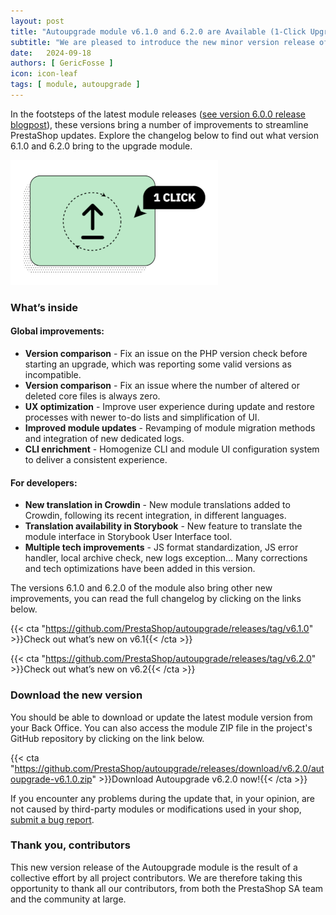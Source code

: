 ```yaml
---
layout: post
title: "Autoupgrade module v6.1.0 and 6.2.0 are Available (1-Click Upgrade)"
subtitle: "We are pleased to introduce the new minor version release of the Autoupgrade module, also known as 1-Click Upgrade."
date:   2024-09-18
authors: [ GericFosse ]
icon: icon-leaf
tags: [ module, autoupgrade ]
---
```


In the footsteps of the latest module releases ([see version 6.0.0 release blogpost](https://build.prestashop-project.org/news/2024/autoupgrade-v6-release/)), these versions bring a number of improvements to streamline PrestaShop updates. Explore the changelog below to find out what version 6.1.0 and 6.2.0 bring to the upgrade module.

![1-click upgrade module logo](/assets/images/2024/07/autoupgrade-logo.png)

### What’s inside

#### Global improvements:

* **Version comparison** - Fix an issue on the PHP version check before starting an upgrade, which was reporting some valid versions as incompatible.
* **Version comparison** - Fix an issue where the number of altered or deleted core files is always zero.
* **UX optimization** - Improve user experience during update and restore processes with newer to-do lists and simplification of UI.
* **Improved module updates** - Revamping of module migration methods and integration of new dedicated logs.
* **CLI enrichment** - Homogenize CLI and module UI configuration system to deliver a consistent experience.


#### For developers:

* **New translation in Crowdin** - New module translations added to Crowdin, following its recent integration, in different languages.
* **Translation availability in Storybook** - New feature to translate the module interface in Storybook User Interface tool.
* **Multiple tech improvements** - JS format standardization, JS error handler, local archive check, new logs exception… Many corrections and tech optimizations have been added in this version.


The versions 6.1.0 and 6.2.0 of the module also bring other new improvements, you can read the full changelog by clicking on the links below.

{{< cta "https://github.com/PrestaShop/autoupgrade/releases/tag/v6.1.0" >}}Check out what’s new on v6.1{{< /cta >}}

{{< cta "https://github.com/PrestaShop/autoupgrade/releases/tag/v6.2.0" >}}Check out what’s new on v6.2{{< /cta >}}

### Download the new version

You should be able to download or update the latest module version from your Back Office. You can also access the module ZIP file in the project's GitHub repository by clicking on the link below.

{{< cta "https://github.com/PrestaShop/autoupgrade/releases/download/v6.2.0/autoupgrade-v6.1.0.zip" >}}Download Autoupgrade v6.2.0 now!{{< /cta >}}

If you encounter any problems during the update that, in your opinion, are not caused by third-party modules or modifications used in your shop, [submit a bug report](https://www.prestashop-project.org/get-involved/report-issues/).

### Thank you, contributors

This new version release of the Autoupgrade module is the result of a collective effort by all project contributors. We are therefore taking this opportunity to thank all our contributors, from both the PrestaShop SA team and the community at large.
